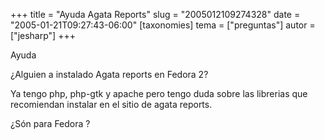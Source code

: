 +++
title = "Ayuda Agata Reports"
slug = "2005012109274328"
date = "2005-01-21T09:27:43-06:00"
[taxonomies]
tema = ["preguntas"]
autor = ["jesharp"]
+++

Ayuda

¿Alguien a instalado Agata reports en Fedora 2?

Ya tengo php, php-gtk y apache pero tengo duda sobre las librerias que
recomiendan instalar en el sitio de agata reports.

¿Són para Fedora ?

